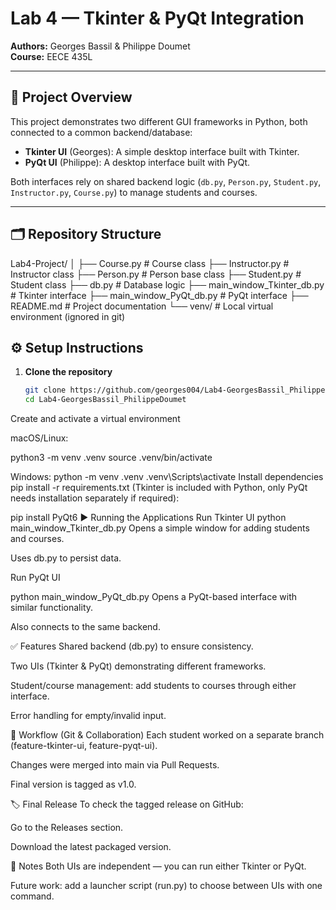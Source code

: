 # Lab 4 — Tkinter & PyQt Integration
**Authors:** Georges Bassil & Philippe Doumet  
**Course:** EECE 435L

---

## 📖 Project Overview
This project demonstrates two different GUI frameworks in Python, both connected to a common backend/database:

- **Tkinter UI** (Georges): A simple desktop interface built with Tkinter.  
- **PyQt UI** (Philippe): A desktop interface built with PyQt.  

Both interfaces rely on shared backend logic (`db.py`, `Person.py`, `Student.py`, `Instructor.py`, `Course.py`) to manage students and courses.

---

## 🗂 Repository Structure
Lab4-Project/
│
├── Course.py # Course class
├── Instructor.py # Instructor class
├── Person.py # Person base class
├── Student.py # Student class
├── db.py # Database logic
├── main_window_Tkinter_db.py # Tkinter interface
├── main_window_PyQt_db.py # PyQt interface
├── README.md # Project documentation
└── venv/ # Local virtual environment (ignored in git)


## ⚙️ Setup Instructions

1. **Clone the repository**
   ```bash
   git clone https://github.com/georges004/Lab4-GeorgesBassil_PhilippeDoumet.git
   cd Lab4-GeorgesBassil_PhilippeDoumet
Create and activate a virtual environment

macOS/Linux:

python3 -m venv .venv
source .venv/bin/activate

Windows:
python -m venv .venv
.venv\Scripts\activate
Install dependencies
pip install -r requirements.txt
(Tkinter is included with Python, only PyQt needs installation separately if required):

pip install PyQt6
▶️ Running the Applications
Run Tkinter UI
python main_window_Tkinter_db.py
Opens a simple window for adding students and courses.

Uses db.py to persist data.

Run PyQt UI

python main_window_PyQt_db.py
Opens a PyQt-based interface with similar functionality.

Also connects to the same backend.

✅ Features
Shared backend (db.py) to ensure consistency.

Two UIs (Tkinter & PyQt) demonstrating different frameworks.

Student/course management: add students to courses through either interface.

Error handling for empty/invalid input.

🔄 Workflow (Git & Collaboration)
Each student worked on a separate branch (feature-tkinter-ui, feature-pyqt-ui).

Changes were merged into main via Pull Requests.

Final version is tagged as v1.0.

🏷 Final Release
To check the tagged release on GitHub:

Go to the Releases section.

Download the latest packaged version.

📌 Notes
Both UIs are independent — you can run either Tkinter or PyQt.

Future work: add a launcher script (run.py) to choose between UIs with one command.







